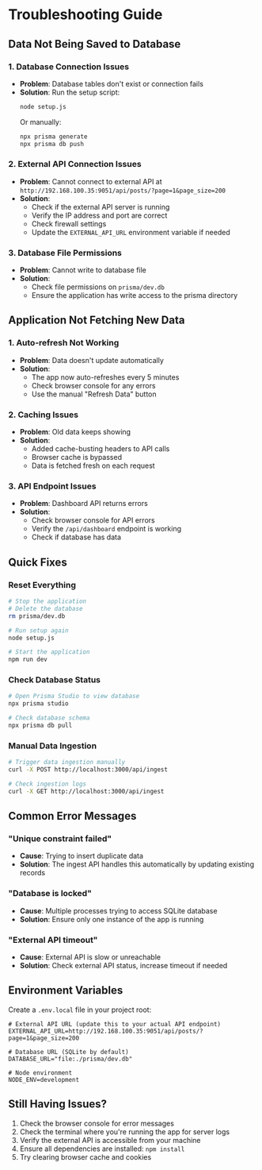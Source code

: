 # Troubleshooting Guide

## Data Not Being Saved to Database

### 1. Database Connection Issues
- **Problem**: Database tables don't exist or connection fails
- **Solution**: Run the setup script:
  ```bash
  node setup.js
  ```
  Or manually:
  ```bash
  npx prisma generate
  npx prisma db push
  ```

### 2. External API Connection Issues
- **Problem**: Cannot connect to external API at `http://192.168.100.35:9051/api/posts/?page=1&page_size=200`
- **Solution**: 
  - Check if the external API server is running
  - Verify the IP address and port are correct
  - Check firewall settings
  - Update the `EXTERNAL_API_URL` environment variable if needed

### 3. Database File Permissions
- **Problem**: Cannot write to database file
- **Solution**: 
  - Check file permissions on `prisma/dev.db`
  - Ensure the application has write access to the prisma directory

## Application Not Fetching New Data

### 1. Auto-refresh Not Working
- **Problem**: Data doesn't update automatically
- **Solution**: 
  - The app now auto-refreshes every 5 minutes
  - Check browser console for any errors
  - Use the manual "Refresh Data" button

### 2. Caching Issues
- **Problem**: Old data keeps showing
- **Solution**: 
  - Added cache-busting headers to API calls
  - Browser cache is bypassed
  - Data is fetched fresh on each request

### 3. API Endpoint Issues
- **Problem**: Dashboard API returns errors
- **Solution**: 
  - Check browser console for API errors
  - Verify the `/api/dashboard` endpoint is working
  - Check if database has data

## Quick Fixes

### Reset Everything
```bash
# Stop the application
# Delete the database
rm prisma/dev.db

# Run setup again
node setup.js

# Start the application
npm run dev
```

### Check Database Status
```bash
# Open Prisma Studio to view database
npx prisma studio

# Check database schema
npx prisma db pull
```

### Manual Data Ingestion
```bash
# Trigger data ingestion manually
curl -X POST http://localhost:3000/api/ingest

# Check ingestion logs
curl -X GET http://localhost:3000/api/ingest
```

## Common Error Messages

### "Unique constraint failed"
- **Cause**: Trying to insert duplicate data
- **Solution**: The ingest API handles this automatically by updating existing records

### "Database is locked"
- **Cause**: Multiple processes trying to access SQLite database
- **Solution**: Ensure only one instance of the app is running

### "External API timeout"
- **Cause**: External API is slow or unreachable
- **Solution**: Check external API status, increase timeout if needed

## Environment Variables

Create a `.env.local` file in your project root:

```env
# External API URL (update this to your actual API endpoint)
EXTERNAL_API_URL=http://192.168.100.35:9051/api/posts/?page=1&page_size=200

# Database URL (SQLite by default)
DATABASE_URL="file:./prisma/dev.db"

# Node environment
NODE_ENV=development
```

## Still Having Issues?

1. Check the browser console for error messages
2. Check the terminal where you're running the app for server logs
3. Verify the external API is accessible from your machine
4. Ensure all dependencies are installed: `npm install`
5. Try clearing browser cache and cookies
